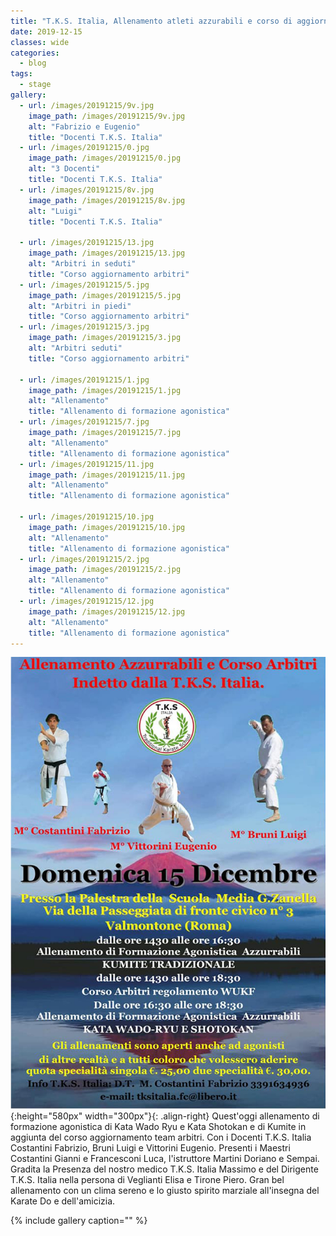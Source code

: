 ```yaml
---
title: "T.K.S. Italia, Allenamento atleti azzurabili e corso di aggiornamento arbitri - Domenica 15 dicembre 2019"
date: 2019-12-15
classes: wide
categories:
  - blog
tags:
  - stage
gallery:
  - url: /images/20191215/9v.jpg
    image_path: /images/20191215/9v.jpg
    alt: "Fabrizio e Eugenio"
    title: "Docenti T.K.S. Italia"
  - url: /images/20191215/0.jpg
    image_path: /images/20191215/0.jpg
    alt: "3 Docenti"
    title: "Docenti T.K.S. Italia"
  - url: /images/20191215/8v.jpg
    image_path: /images/20191215/8v.jpg
    alt: "Luigi"
    title: "Docenti T.K.S. Italia"

  - url: /images/20191215/13.jpg
    image_path: /images/20191215/13.jpg
    alt: "Arbitri in seduti"
    title: "Corso aggiornamento arbitri"
  - url: /images/20191215/5.jpg
    image_path: /images/20191215/5.jpg
    alt: "Arbitri in piedi"
    title: "Corso aggiornamento arbitri"
  - url: /images/20191215/3.jpg
    image_path: /images/20191215/3.jpg
    alt: "Arbitri seduti"
    title: "Corso aggiornamento arbitri"

  - url: /images/20191215/1.jpg
    image_path: /images/20191215/1.jpg
    alt: "Allenamento"
    title: "Allenamento di formazione agonistica"
  - url: /images/20191215/7.jpg
    image_path: /images/20191215/7.jpg
    alt: "Allenamento"
    title: "Allenamento di formazione agonistica"
  - url: /images/20191215/11.jpg
    image_path: /images/20191215/11.jpg
    alt: "Allenamento"
    title: "Allenamento di formazione agonistica"

  - url: /images/20191215/10.jpg
    image_path: /images/20191215/10.jpg
    alt: "Allenamento"
    title: "Allenamento di formazione agonistica"
  - url: /images/20191215/2.jpg
    image_path: /images/20191215/2.jpg
    alt: "Allenamento"
    title: "Allenamento di formazione agonistica"
  - url: /images/20191215/12.jpg
    image_path: /images/20191215/12.jpg
    alt: "Allenamento"
    title: "Allenamento di formazione agonistica"
---
```


![alt](/images/20191215/20191215.jpg){:height="580px" width="300px"}{: .align-right}
Quest'oggi allenamento di formazione agonistica di Kata Wado Ryu e Kata Shotokan e di Kumite in aggiunta del corso aggiornamento team arbitri.
Con i Docenti T.K.S. Italia Costantini Fabrizio, Bruni Luigi e Vittorini Eugenio.
Presenti i Maestri Costantini Gianni e Francesconi Luca, l'istruttore Martini Doriano e Sempai.
Gradita la Presenza del nostro medico T.K.S. Italia Massimo e del Dirigente T.K.S. Italia nella persona di Veglianti Elisa e Tirone Piero.
Gran bel allenamento con un clima sereno e lo giusto spirito marziale all'insegna del Karate Do e dell'amicizia.

{% include gallery caption="" %}
